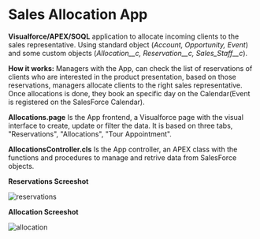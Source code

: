 # Sales Allocation App
<b>Visualforce/APEX/SOQL</b> application to allocate incoming clients to the sales representative. Using standard object (<em>Account, Opportunity, Event</em>) and some custom objects (<em>Allocation__c, Reservation__c, Sales_Staff__c</em>).

<b>How it works:</b> Managers with the App, can check the list of reservations of clients who are interested in the product presentation, based on those reservations, managers allocate clients to the right sales representative. Once allocations is done, they book an specific day on the Calendar(Event is registered on the SalesForce Calendar).

<b>Allocations.page</b> Is the App frontend, a Visualforce page with the visual interface to create, update or filter the data. It is based on three tabs, "Reservations", "Allocations", "Tour Appointment".

<b>AllocationsController.cls</b> Is the App controller, an APEX class with the functions and procedures to manage and retrive data from SalesForce objects.

<b>Reservations Screeshot</b>

![reservations](https://user-images.githubusercontent.com/8003697/59090281-46ab0b80-8904-11e9-9761-ee807b5b50df.jpg)

<b>Allocation Screeshot</b>

![allocation](https://user-images.githubusercontent.com/8003697/59090347-76f2aa00-8904-11e9-8edb-86b483fd2aea.jpg)
